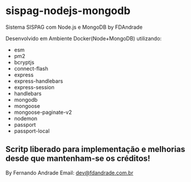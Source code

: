 # sispag-nodejs-mongodb
Sistema SISPAG com Node.js e MongoDB by FDAndrade

Desenvolvido em Ambiente Docker(Node+MongoDB) utilizando:
- esm
- pm2
- bcryptjs
- connect-flash
- express
- express-handlebars
- express-session
- handlebars
- mongodb
- mongoose
- mongoose-paginate-v2
- nodemon
- passport
- passport-local

Scritp liberado para implementação e melhorias desde que mantenham-se os créditos!
---
By Fernando Andrade
Email: dev@fdandrade.com.br

